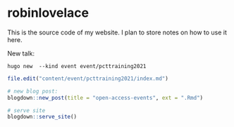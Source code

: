 
<!-- README.md is generated from README.Rmd. Please edit that file -->

# robinlovelace

This is the source code of my website. I plan to store notes on how to
use it here.

New talk:

    hugo new  --kind event event/pcttraining2021

``` r
file.edit("content/event/pcttraining2021/index.md")

# new blog post:
blogdown::new_post(title = "open-access-events", ext = ".Rmd")

# serve site
blogdown::serve_site()
```
